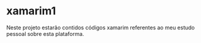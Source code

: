 # xamarim1
Neste projeto estarão contidos códigos xamarim referentes ao meu estudo pessoal sobre esta plataforma.
